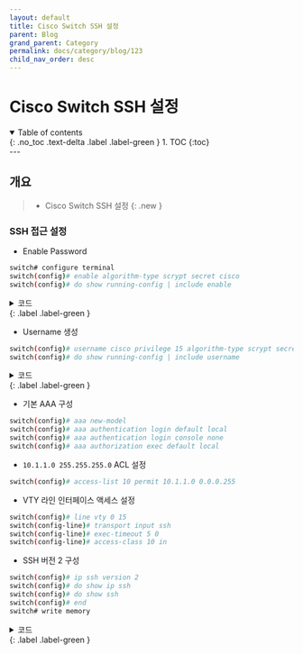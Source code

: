 ```yaml
---
layout: default
title: Cisco Switch SSH 설정
parent: Blog
grand_parent: Category
permalink: docs/category/blog/123
child_nav_order: desc
---
```

# Cisco Switch SSH 설정
<details open markdown="block">
  <summary>
    Table of contents
  </summary>
  {: .no_toc .text-delta .label .label-green }
1. TOC
{:toc}
</details>
---

## 개요

> - Cisco Switch SSH 설정
{: .new }

### SSH 접근 설정

- Enable Password

```bash
switch# configure terminal
switch(config)# enable algorithm-type scrypt secret cisco
switch(config)# do show running-config | include enable
```

<details markdown="block">
  <summary>
    코드
  </summary>
  {: .text-delta }
  
```bash
nmap --script ssh2-enum-algos 192.168.0.1
```

</details>
{: .label .label-green }

- Username 생성

```bash
switch(config)# username cisco privilege 15 algorithm-type scrypt secret cisco
switch(config)# do show running-config | include username
```

<details markdown="block">
  <summary>
    코드
  </summary>
  {: .text-delta }
  
```bash
nmap --script ssh2-enum-algos 192.168.0.1
```

</details>
{: .label .label-green }

- 기본 AAA 구성

```bash
switch(config)# aaa new-model
switch(config)# aaa authentication login default local
switch(config)# aaa authentication login console none
switch(config)# aaa authorization exec default local
```

- `10.1.1.0 255.255.255.0` ACL 설정

```bash
switch(config)# access-list 10 permit 10.1.1.0 0.0.0.255
```

- VTY 라인 인터페이스 액세스 설정

```bash
switch(config)# line vty 0 15
switch(config-line)# transport input ssh
switch(config-line)# exec-timeout 5 0
switch(config-line)# access-class 10 in
```

- SSH 버전 2 구성

```bash
switch(config)# ip ssh version 2
switch(config)# do show ip ssh
switch(config)# do show ssh
switch(config)# end
switch# write memory
```

<details markdown="block">
  <summary>
    코드
  </summary>
  {: .text-delta }
  
```bash
nmap --script ssh2-enum-algos 192.168.0.1
```

</details>
{: .label .label-green }
